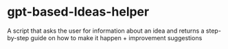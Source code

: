 # gpt-based-Ideas-helper
A script that asks the user for information about an idea and returns a step-by-step guide on how to make it happen + improvement suggestions
